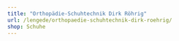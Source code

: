 ```yaml
---
title: "Orthopädie-Schuhtechnik Dirk Röhrig"
url: /lengede/orthopaedie-schuhtechnik-dirk-roehrig/
shop: Schuhe
---
```

